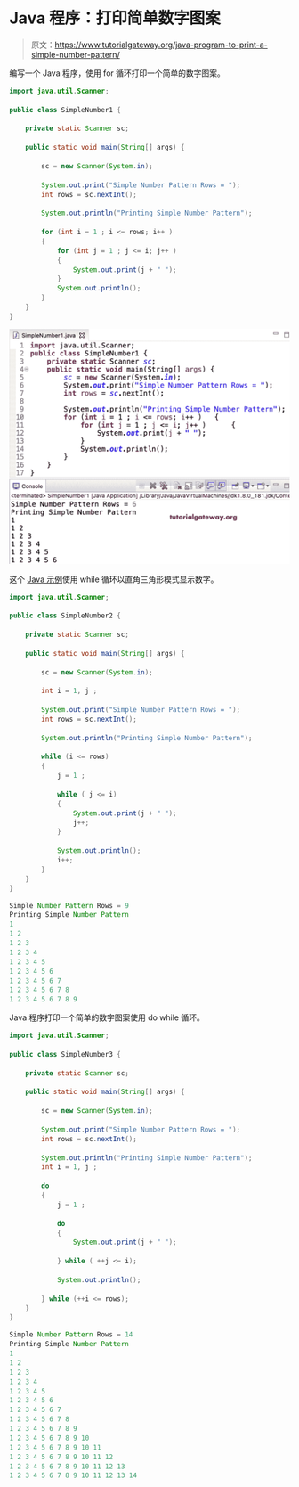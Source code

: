 # Java 程序：打印简单数字图案

> 原文：<https://www.tutorialgateway.org/java-program-to-print-a-simple-number-pattern/>

编写一个 Java 程序，使用 for 循环打印一个简单的数字图案。

```java
import java.util.Scanner;

public class SimpleNumber1 {

	private static Scanner sc;

	public static void main(String[] args) {

		sc = new Scanner(System.in);	

		System.out.print("Simple Number Pattern Rows = ");
		int rows = sc.nextInt();

		System.out.println("Printing Simple Number Pattern");

		for (int i = 1 ; i <= rows; i++ ) 
		{
			for (int j = 1 ; j <= i; j++ ) 	
			{
				System.out.print(j + " ");
			}
			System.out.println();
		}
	}
}
```

![Java Program to Print a Simple Number Pattern](img/a1ce041ddd356ef609204b9505e0b388.png)

这个 [Java 示例](https://www.tutorialgateway.org/learn-java-programs/)使用 while 循环以直角三角形模式显示数字。

```java
import java.util.Scanner;

public class SimpleNumber2 {

	private static Scanner sc;

	public static void main(String[] args) {

		sc = new Scanner(System.in);	

		int i = 1, j ; 

		System.out.print("Simple Number Pattern Rows = ");
		int rows = sc.nextInt();

		System.out.println("Printing Simple Number Pattern");

		while (i <= rows) 
		{
			j = 1 ;

			while ( j <= i) 	
			{
				System.out.print(j + " ");
				j++;
			}

			System.out.println();
			i++;
		}
	}
}
```

```java
Simple Number Pattern Rows = 9
Printing Simple Number Pattern
1 
1 2 
1 2 3 
1 2 3 4 
1 2 3 4 5 
1 2 3 4 5 6 
1 2 3 4 5 6 7 
1 2 3 4 5 6 7 8 
1 2 3 4 5 6 7 8 9 
```

Java 程序打印一个简单的数字图案使用 do while 循环。

```java
import java.util.Scanner;

public class SimpleNumber3 {

	private static Scanner sc;

	public static void main(String[] args) {

		sc = new Scanner(System.in);	

		System.out.print("Simple Number Pattern Rows = ");
		int rows = sc.nextInt();

		System.out.println("Printing Simple Number Pattern");
		int i = 1, j ; 

		do
		{
			j = 1 ;

			do	
			{
				System.out.print(j + " ");

			} while ( ++j <= i);

			System.out.println();

		} while (++i <= rows);
	}
}
```

```java
Simple Number Pattern Rows = 14
Printing Simple Number Pattern
1 
1 2 
1 2 3 
1 2 3 4 
1 2 3 4 5 
1 2 3 4 5 6 
1 2 3 4 5 6 7 
1 2 3 4 5 6 7 8 
1 2 3 4 5 6 7 8 9 
1 2 3 4 5 6 7 8 9 10 
1 2 3 4 5 6 7 8 9 10 11 
1 2 3 4 5 6 7 8 9 10 11 12 
1 2 3 4 5 6 7 8 9 10 11 12 13 
1 2 3 4 5 6 7 8 9 10 11 12 13 14 
```